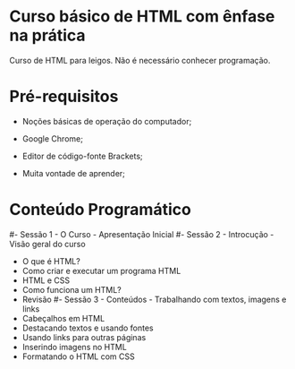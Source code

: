 # Curso básico de HTML com ênfase na prática
Curso de HTML para leigos. Não é necessário conhecer programação.

# Pré-requisitos

- Noções básicas de operação do computador;

- Google Chrome;

- Editor de código-fonte Brackets;

- Muita vontade de aprender;

# Conteúdo Programático

#- Sessão 1 - O Curso - Apresentação Inicial
#- Sessão 2 - Introcução - Visão geral do curso
+ O que é HTML?
+ Como criar e executar um programa HTML
+ HTML e CSS
+ Como funciona um HTML?
+ Revisão
#- Sessão 3 - Conteúdos - Trabalhando com textos, imagens e links
+ Cabeçalhos em HTML
+ Destacando textos e usando fontes
+ Usando links para outras páginas
+ Inserindo imagens no HTML
+ Formatando o HTML com CSS
